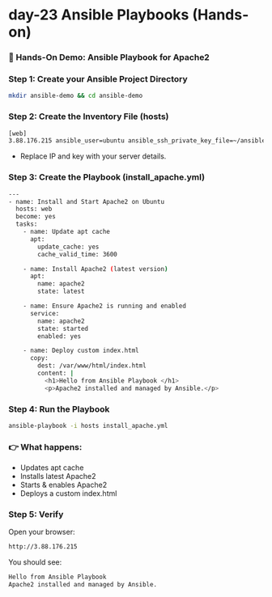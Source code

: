 # day-23 Ansible Playbooks (Hands-on)

### 🔹 Hands-On Demo: Ansible Playbook for Apache2
### Step 1: Create your Ansible Project Directory
```sh
mkdir ansible-demo && cd ansible-demo
```
### Step 2: Create the Inventory File (hosts)
```sh
[web]
3.88.176.215 ansible_user=ubuntu ansible_ssh_private_key_file=~/ansible-work/rajiv.pem
```
 - Replace IP and key with your server details.

### Step 3: Create the Playbook (install_apache.yml)
```sh
---
- name: Install and Start Apache2 on Ubuntu
  hosts: web
  become: yes
  tasks:
    - name: Update apt cache
      apt:
        update_cache: yes
        cache_valid_time: 3600

    - name: Install Apache2 (latest version)
      apt:
        name: apache2
        state: latest

    - name: Ensure Apache2 is running and enabled
      service:
        name: apache2
        state: started
        enabled: yes

    - name: Deploy custom index.html
      copy:
        dest: /var/www/html/index.html
        content: |
          <h1>Hello from Ansible Playbook </h1>
          <p>Apache2 installed and managed by Ansible.</p>
```

### Step 4: Run the Playbook
```sh
ansible-playbook -i hosts install_apache.yml
```

### 👉 What happens:
  - Updates apt cache
  - Installs latest Apache2
  - Starts & enables Apache2
  - Deploys a custom index.html

### Step 5: Verify
Open your browser:
```sh
http://3.88.176.215
```
You should see:
```sh
Hello from Ansible Playbook 
Apache2 installed and managed by Ansible.
```
